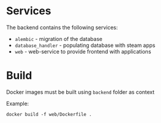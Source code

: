 # Services
The backend contains the following services:
- `alembic` - migration of the database
- `database_handler` - populating database with steam apps
- `web` - web-service to provide frontend with applications

# Build
Docker images must be built using `backend` folder as context

Example:
```
docker build -f web/Dockerfile .
```
